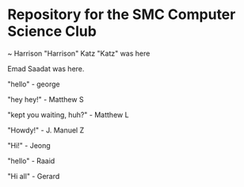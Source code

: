 # Repository for the SMC Computer Science Club

~ Harrison "Harrison" Katz "Katz" was here

Emad Saadat was here.

"hello" - george

"hey hey!" - Matthew S

"kept you waiting, huh?" - Matthew L

"Howdy!" - J. Manuel Z

"Hi!" - Jeong

"hello" - Raaid

"Hi all" - Gerard
